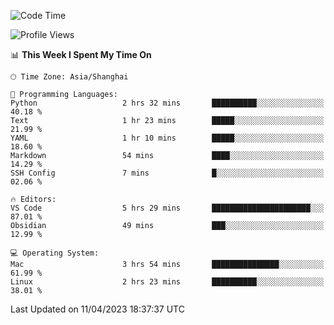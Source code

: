 <!--START_SECTION:waka-->
![Code Time](http://img.shields.io/badge/Code%20Time-91%20hrs%2040%20mins-blue)

![Profile Views](http://img.shields.io/badge/Profile%20Views-73-blue)

📊 **This Week I Spent My Time On** 

```text
🕑︎ Time Zone: Asia/Shanghai

💬 Programming Languages: 
Python                   2 hrs 32 mins       ██████████░░░░░░░░░░░░░░░   40.18 % 
Text                     1 hr 23 mins        █████░░░░░░░░░░░░░░░░░░░░   21.99 % 
YAML                     1 hr 10 mins        █████░░░░░░░░░░░░░░░░░░░░   18.60 % 
Markdown                 54 mins             ████░░░░░░░░░░░░░░░░░░░░░   14.29 % 
SSH Config               7 mins              █░░░░░░░░░░░░░░░░░░░░░░░░   02.06 % 

🔥 Editors: 
VS Code                  5 hrs 29 mins       ██████████████████████░░░   87.01 % 
Obsidian                 49 mins             ███░░░░░░░░░░░░░░░░░░░░░░   12.99 % 

💻 Operating System: 
Mac                      3 hrs 54 mins       ███████████████░░░░░░░░░░   61.99 % 
Linux                    2 hrs 23 mins       ██████████░░░░░░░░░░░░░░░   38.01 % 
```


 Last Updated on 11/04/2023 18:37:37 UTC
<!--END_SECTION:waka-->